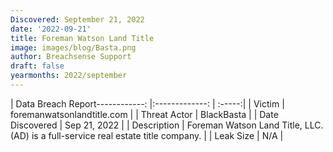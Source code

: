```yaml
---
Discovered: September 21, 2022
date: '2022-09-21'
title: Foreman Watson Land Title
image: images/blog/Basta.png
author: Breachsense Support
draft: false
yearmonths: 2022/september
---
```


| Data Breach Report------------:     |:-------------:    | :-----:|
| Victim      | foremanwatsonlandtitle.com      | 
| Threat Actor      | BlackBasta      | 
| Date Discovered      | Sep 21, 2022      | 
| Description      | Foreman Watson Land Title, LLC. (AD) is a full-service real estate title company.      | 
| Leak Size      | N/A      | 

